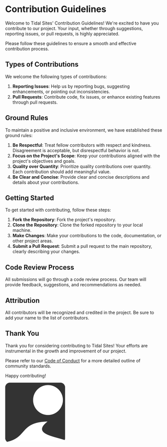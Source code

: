 # Contribution Guidelines

Welcome to Tidal Sites' Contribution Guidelines! We're excited to have you contribute to our project. Your input, whether through suggestions, reporting issues, or pull requests, is highly appreciated.

Please follow these guidelines to ensure a smooth and effective contribution process.

## Types of Contributions

We welcome the following types of contributions:

1. **Reporting Issues**: Help us by reporting bugs, suggesting enhancements, or pointing out inconsistencies.
2. **Pull Requests**: Contribute code, fix issues, or enhance existing features through pull requests.

## Ground Rules

To maintain a positive and inclusive environment, we have established these ground rules:

1. **Be Respectful**: Treat fellow contributors with respect and kindness. Disagreement is acceptable, but disrespectful behavior is not.
2. **Focus on the Project's Scope**: Keep your contributions aligned with the project's objectives and goals.
3. **Quality over Quantity**: Prioritize quality contributions over quantity. Each contribution should add meaningful value.
4. **Be Clear and Concise**: Provide clear and concise descriptions and details about your contributions.

## Getting Started

To get started with contributing, follow these steps:

1. **Fork the Repository**: Fork the project's repository.
2. **Clone the Repository**: Clone the forked repository to your local machine.
3. **Make Changes**: Make your contributions to the code, documentation, or other project areas.
4. **Submit a Pull Request**: Submit a pull request to the main repository, clearly describing your changes.

## Code Review Process

All submissions will go through a code review process. Our team will provide feedback, suggestions, and recommendations as needed.

## Attribution

All contributors will be recognized and credited in the project. Be sure to add your name to the list of contributors.

## Thank You

Thank you for considering contributing to Tidal Sites! Your efforts are instrumental in the growth and improvement of our project.

Please refer to our [Code of Conduct](codeofconduct.md) for a more detailed outline of community standards.

Happy contributing!

![Tidal Sites Logo](/public/logo192.png)
